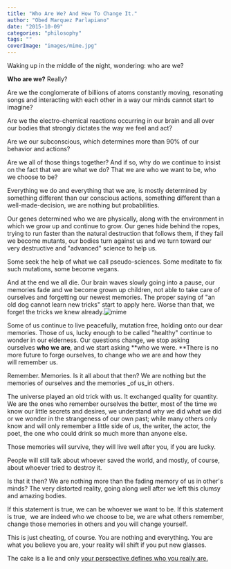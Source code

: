 ```yaml
---
title: "Who Are We? And How To Change It."
author: "Obed Marquez Parlapiano"
date: "2015-10-09"
categories: "philosophy"
tags: ""
coverImage: "images/mime.jpg"
---
```


Waking up in the middle of the night, wondering: who are we?

**Who are we?** Really?

Are we the conglomerate of billions of atoms constantly moving, resonating songs and interacting with each other in a way our minds cannot start to imagine?

Are we the electro-chemical reactions occurring in our brain and all over our bodies that strongly dictates the way we feel and act?

Are we our subconscious, which determines more than 90% of our behavior and actions?

Are we all of those things together? And if so, why do we continue to insist on the fact that we are what we do? That we are who we want to be, who we choose to be?

Everything we do and everything that we are, is mostly determined by something different than our conscious actions, something different than a well-made-decision, we are nothing but probabilities.

Our genes determined who we are physically, along with the environment in which we grow up and continue to grow. Our genes hide behind the ropes, trying to run faster than the natural destruction that follows them, if they fail we become mutants, our bodies turn against us and we turn toward our very destructive and "advanced" science to help us.

Some seek the help of what we call pseudo-sciences. Some meditate to fix such mutations, some become vegans.

And at the end we all die. Our brain waves slowly going into a pause, our memories fade and we become grown up children, not able to take care of ourselves and forgetting our newest memories. The proper saying of "an old dog cannot learn new tricks" start to apply here. Worse than that, we forget the tricks we knew already.![mime](https://obedparla.com/wp-content/uploads/2015/10/mime.jpg?w=660)

Some of us continue to live peacefully, mutation free, holding onto our dear memories. Those of us, lucky enough to be called "healthy" continue to wonder in our elderness. Our questions change, we stop asking ourselves **who we are**, and we start asking **who we were. **There is no more future to forge ourselves, to change who we are and how they will remember us.

Remember. Memories. Is it all about that then? We are nothing but the memories of ourselves and the memories _of us_in others.

The universe played an old trick with us. It exchanged quality for quantity. We are the ones who remember ourselves the better, most of the time we know our little secrets and desires, we understand why we did what we did or we wonder in the strangeness of our own past; while many others only know and will only remember a little side of us, the writer, the actor, the poet, the one who could drink so much more than anyone else.

Those memories will survive, they will live well after you, if you are lucky.

People will still talk about whoever saved the world, and mostly, of course, about whoever tried to destroy it.

Is that it then? We are nothing more than the fading memory of us in other's minds? The very distorted reality, going along well after we left this clumsy and amazing bodies.

If this statement is true, we can be whoever we want to be. If this statement is true,  we are indeed who we choose to be, we are what others remember, change those memories in others and you will change yourself.

This is just cheating, of course. You are nothing and everything. You are what you believe you are, your reality will shift if you put new glasses.

The cake is a lie and only [your perspective defines who you really are.](https://obedmarquezp.wordpress.com/2015/05/08/why-everything-is-a-lie/)
